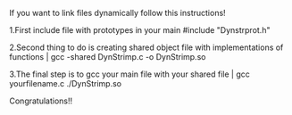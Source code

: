 If you want to link files dynamically follow this instructions!

1.First include file with prototypes in your main #include "Dynstrprot.h"

2.Second thing to do is creating shared object file with implementations of functions  | gcc -shared DynStrimp.c -o DynStrimp.so

3.The final step is to gcc your main file with your shared file | gcc yourfilename.c ./DynStrimp.so

Congratulations!!
